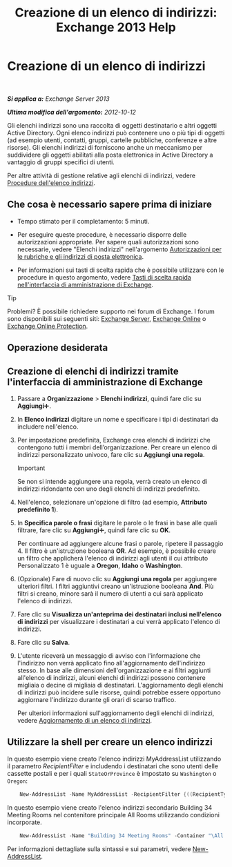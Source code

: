 ﻿---
title: 'Creazione di un elenco di indirizzi: Exchange 2013 Help'
TOCTitle: Creazione di un elenco di indirizzi
ms:assetid: e86ba1b7-c41c-4050-bc29-13996cf53c59
ms:mtpsurl: https://technet.microsoft.com/it-it/library/Bb125036(v=EXCHG.150)
ms:contentKeyID: 50481907
ms.date: 05/22/2018
mtps_version: v=EXCHG.150
f1_keywords:
- Microsoft.Exchange.Management.SnapIn.Esm.OrganizationConfiguration.Mailbox.NewAddressListWizardForm.AddressListIntroductionPage
ms.translationtype: MT
---

# Creazione di un elenco di indirizzi

 

_**Si applica a:** Exchange Server 2013_

_**Ultima modifica dell'argomento:** 2012-10-12_

Gli elenchi indirizzi sono una raccolta di oggetti destinatario e altri oggetti Active Directory. ‎Ogni elenco indirizzi può contenere uno o più tipi di oggetti (ad esempio utenti, contatti, gruppi, cartelle pubbliche, conferenze e altre risorse). Gli elenchi indirizzi di forniscono anche un meccanismo per suddividere gli oggetti abilitati alla posta elettronica in Active Directory a vantaggio di gruppi specifici di utenti.

Per altre attività di gestione relative agli elenchi di indirizzi, vedere [Procedure dell'elenco indirizzi](address-list-procedures-exchange-2013-help.md).

## Che cosa è necessario sapere prima di iniziare

  - Tempo stimato per il completamento: 5 minuti.

  - Per eseguire queste procedure, è necessario disporre delle autorizzazioni appropriate. Per sapere quali autorizzazioni sono necessarie, vedere "Elenchi indirizzi" nell'argomento [Autorizzazioni per le rubriche e gli indirizzi di posta elettronica](email-address-and-address-book-permissions-exchange-2013-help.md).

  - Per informazioni sui tasti di scelta rapida che è possibile utilizzare con le procedure in questo argomento, vedere [Tasti di scelta rapida nell'interfaccia di amministrazione di Exchange](keyboard-shortcuts-in-the-exchange-admin-center-exchange-online-protection-help.md).


> [!TIP]
> Problemi? È possibile richiedere supporto nei forum di Exchange. I forum sono disponibili sui seguenti siti: <A href="https://go.microsoft.com/fwlink/p/?linkid=60612">Exchange Server</A>, <A href="https://go.microsoft.com/fwlink/p/?linkid=267542">Exchange Online</A> o <A href="https://go.microsoft.com/fwlink/p/?linkid=285351">Exchange Online Protection</A>.



## Operazione desiderata

## Creazione di elenchi di indirizzi tramite l'interfaccia di amministrazione di Exchange

1.  Passare a **Organizzazione** \> **Elenchi indirizzi**, quindi fare clic su **Aggiungi**![Icona Aggiungi](images/JJ218640.c1e75329-d6d7-4073-a27d-498590bbb558(EXCHG.150).gif "Icona Aggiungi").

2.  In **Elenco indirizzi** digitare un nome e specificare i tipi di destinatari da includere nell'elenco.

3.  Per impostazione predefinita, Exchange crea elenchi di indirizzi che contengono tutti i membri dell’organizzazione. Per creare un elenco di indirizzi personalizzato univoco, fare clic su **Aggiungi una regola**.
    

    > [!IMPORTANT]
    > Se non si intende aggiungere una regola, verrà creato un elenco di indirizzi ridondante con uno degli elenchi di indirizzi predefinito.



4.  Nell'elenco, selezionare un'opzione di filtro (ad esempio, **Attributo predefinito 1**).

5.  In **Specifica parole o frasi** digitare le parole o le frasi in base alle quali filtrare, fare clic su **Aggiungi**![Icona Aggiungi](images/JJ218640.c1e75329-d6d7-4073-a27d-498590bbb558(EXCHG.150).gif "Icona Aggiungi"), quindi fare clic su **OK**.
    
    Per continuare ad aggiungere alcune frasi o parole, ripetere il passaggio 4. Il filtro è un'istruzione booleana **OR**. Ad esempio, è possibile creare un filtro che applicherà l'elenco di indirizzi agli utenti il cui attributo Personalizzato 1 è uguale a **Oregon**, **Idaho** o **Washington**.

6.  (Opzionale) Fare di nuovo clic su **Aggiungi una regola** per aggiungere ulteriori filtri. I filtri aggiuntivi creano un'istruzione booleana **And**. Più filtri si creano, minore sarà il numero di utenti a cui sarà applicato l'elenco di indirizzi.

7.  Fare clic su **Visualizza un'anteprima dei destinatari inclusi nell'elenco di indirizzi** per visualizzare i destinatari a cui verrà applicato l'elenco di indirizzi.

8.  Fare clic su **Salva**.

9.  L'utente riceverà un messaggio di avviso con l'informazione che l'indirizzo non verrà applicato fino all'aggiornamento dell'indirizzo stesso. In base alle dimensioni dell'organizzazione e ai filtri aggiunti all'elenco di indirizzi, alcuni elenchi di indirizzi possono contenere migliaia o decine di migliaia di destinatari. L'aggiornamento degli elenchi di indirizzi può incidere sulle risorse, quindi potrebbe essere opportuno aggiornare l'indirizzo durante gli orari di scarso traffico.
    
    Per ulteriori informazioni sull'aggiornamento degli elenchi di indirizzi, vedere [Aggiornamento di un elenco di indirizzi](update-an-address-list-exchange-2013-help.md).

## Utilizzare la shell per creare un elenco indirizzi

In questo esempio viene creato l'elenco indirizzi MyAddressList utilizzando il parametro *RecipientFilter* e includendo i destinatari che sono utenti delle cassette postali e per i quali `StateOrProvince` è impostato su `Washington` o `Oregon`:
```powershell
    New-AddressList -Name MyAddressList -RecipientFilter {((RecipientType -eq 'UserMailbox') -and ((StateOrProvince -eq 'Washington') -or (StateOrProvince -eq 'Oregon')))}
```
In questo esempio viene creato l'elenco indirizzi secondario Building 34 Meeting Rooms nel contenitore principale All Rooms utilizzando condizioni incorporate.
```powershell
    New-AddressList -Name "Building 34 Meeting Rooms" -Container "\All Rooms" -IncludedRecipients Resources -ConditionalCustomAttribute1 "Building 34"
```
Per informazioni dettagliate sulla sintassi e sui parametri, vedere [New-AddressList](https://technet.microsoft.com/it-it/library/aa996912\(v=exchg.150\)).

